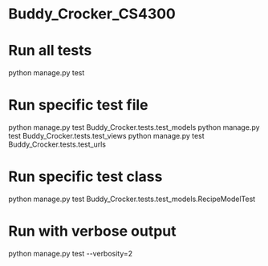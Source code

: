 # Buddy_Crocker_CS4300


# Run all tests
python manage.py test

# Run specific test file
python manage.py test Buddy_Crocker.tests.test_models
python manage.py test Buddy_Crocker.tests.test_views
python manage.py test Buddy_Crocker.tests.test_urls

# Run specific test class
python manage.py test Buddy_Crocker.tests.test_models.RecipeModelTest

# Run with verbose output
python manage.py test --verbosity=2
